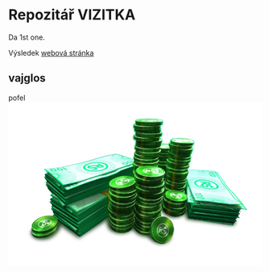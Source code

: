 # Repozitář VIZITKA

Da 1st one.

Výsledek [webová stránka](https://jozefpesta.github.io/wat/)

## vajglos

pofel ![obrázek](obrazki\ROBUux.png)
